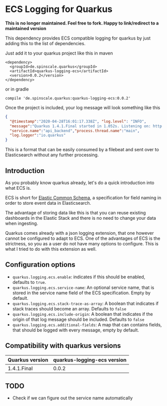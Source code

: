 # ECS Logging for Quarkus

**This is no longer maintained. Feel free to fork. Happy to link/redirect to a maintained version**

This dependency provides ECS compatible logging for quarkus by just adding
this to the list of dependencies.

Just add it to your quarkus project like this in maven

```
<dependency>
  <groupId>de.spinscale.quarkus</groupId>
  <artifactId>quarkus-logging-ecs</artifactId>
  <version>0.0.2</version>
</dependency>
```

or in gradle

```
compile 'de.spinscale.quarkus:quarkus-logging-ecs:0.0.2'
```

Once the project is included, your log message will look something like this

```json
{
  "@timestamp":"2020-04-28T16:01:17.338Z", "log.level": "INFO",
  "message":"Quarkus 1.4.1.Final started in 1.052s. Listening on: http://0.0.0.0:8081",
  "service.name":"api_backend","process.thread.name":"main",
  "log.logger":"io.quarkus"
}
```

This is a format that can be easily consumed by a filebeat and sent over to
Elasticsearch without any further processing.

## Introduction

As you probably know quarkus already, let's do a quick introduction into what
ECS is.

ECS is short for [Elastic Common
Schema](https://www.elastic.co/guide/en/ecs/current/index.html), a
specification for field naming in order to store event data in
Elasticsearch.

The advantage of storing data like this is that you can reuse existing
dashboards in the Elastic Stack and there is no need to change your data
when ingesting.

Quarkus comes already with a json logging extension, that one however cannot
be configured to adapt to ECS. One of the advantages of ECS is the
strictness, so you as a user do not have many options to configure. This is
what I tried to do with this extension as well.

## Configuration options

* `quarkus.logging.ecs.enable`: indicates if this should be enabled,
  defaults to `true`.
* `quarkus.logging.ecs.service-name`: An optional service name, that is
  stored in the service name field of the ECS specification. Empty by
  default.
* `quarkus.logging.ecs.stack-trace-as-array`: A boolean that indicates if
  stack traces should become an array. Defaults to `false`
* `quarkus.logging.ecs.include-origin`: A boolean that indicates if the
  origin of that log message should be included. Defaults to `false`
* `quarkus.logging.ecs.additional-fields`: A map that can contains fields,
  that should be logged with every message, empty by default.

## Compatibility with quarkus versions

| Quarkus version | quarkus-logging-ecs version |
| --------------- | --------------------------- |
| 1.4.1.Final     | 0.0.2                       |


## TODO

* Check if we can figure out the service name automatically
